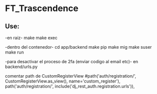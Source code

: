 # FT_Trascendence

## Use:

-en raiz-
make
make exec

-dentro del contenedor-
cd app/backend
make pip
make mig
make suser
make run

-para desactivar el proceso de 2fa (enviar codigo al email etc)-
en backend/urls.py

comentar path de CustomRegisterView
#path('auth/registration/', CustomRegisterView.as_view(), name='custom_register'),
path('auth/registration/', include('dj_rest_auth.registration.urls')),